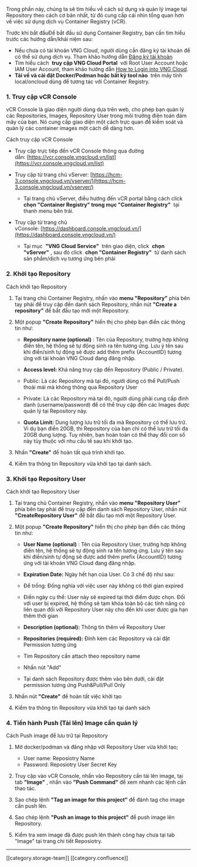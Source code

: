 Trong phần này, chúng ta sẽ tìm hiểu về cách sử dụng và quản lý image tại Repository theo cách cơ bản nhất, từ đó cung cấp cái nhìn tổng quan hơn về việc sử dụng dịch vụ Container Registry (vCR).

Trước khi bắt đầuĐể bắt đầu sử dụng Container Registry, bạn cần tìm hiểu trước các hướng dẫn/khái niệm sau:


* Nếu chưa có tài khoản VNG Cloud, người dùng cần đăng ký tài khoản để có thể sử dụng dịch vụ. Tham khảo hướng dẫn [Đăng ký tài khoản](https://docs.vngcloud.vn/pages/viewpage.action?pageId=22938001)
* Tìm hiểu cách  **truy cập VNG Cloud Portal**  với Root User Account hoặc IAM User Account, tham khảo hướng dẫn [How to Login into VNG Cloud](https://docs-admin.vngcloud.vn/display/ONVINA/How+to+Login+into+VNG+Cloud).
*  **Tải về và cài đặt Docker/Podman hoặc bất kỳ tool nào**  trên máy tính local/oncloud dùng để tương tác với Container Registry.


### 1. Truy cập vCR Console
vCR Console là giao diện người dùng dựa trên web, cho phép bạn quản lý các Repositories, Images, Repository User trong môi trường điện toán đám mây của bạn. Nó cung cấp giao diện một cách trực quan để kiểm soát và quản lý các container images một cách dễ dàng hơn.

Cách truy cập vCR Console
* Truy cập trực tiêp đến vCR Console thông qua đường dẫn: [https://vcr.console.vngcloud.vn/list](https://vcr.console.vngcloud.vn/list)
* Truy cập từ trang chủ vServer: [https://hcm-3.console.vngcloud.vn/vserver/](https://hcm-3.console.vngcloud.vn/vserver/)
    * Tại trang chủ vServer, điều hướng đến vCR portal bằng cách click  **chọn "Container Registry" trong mục "Container Registry"**  tại thanh menu bên trái.

    
* Truy cập từ trang chủ vConsole: [https://dashboard.console.vngcloud.vn/](https://dashboard.console.vngcloud.vn/)
    * Tại mục  **"VNG Cloud Service"**  trên giao diện, click  **chọn "vServer"** , sau đó click  **chọn "Container Registry"**  từ danh sách sản phẩm/dịch vụ tương ứng bên phải

    


### 2. Khởi tạo Repository
Cách khởi tạo Repository
1. Tại trang chủ Container Registry, nhấn vào  **menu "Repository"**  phía bên tay phải để truy cập đến danh sách Repository, nhấn nút  **"Create a repository"**  để bắt đầu tạo mới một Repository.
1. Một popup  **"Create Repository"**  hiển thị cho phép bạn điền các thông tin như:
    *  **Repository name (optional)** : Tên của Repository, trường hợp không điền tên, hệ thống sẽ tự động sinh ra tên tương ứng. Lưu ý tên sau khi điền/sinh tự động sẽ được add thêm prefix {AccountID} tương ứng với tài khoản VNG Cloud đang đăng nhập.
    *  **Access level:**  Khả năng truy cập đến Repository (Public / Private). 
    * Public: Là các Repository mà tại đó, người dùng có thể Pull/Push thoải mái mà không thông qua Repository User
    * Private: Là các Repository mà tại đó, người dùng phải cung cấp đinh danh (username/password) để có thể truy cập đến các Images được quản lý tại Repository này.

    
    *  **Quota Limit:**  Dung lượng lưu trữ tối đa mà Repository có thể lưu trữ. Ví dụ bạn điền 20GB, thì Repository của bạn chỉ có thể lưu trữ tối đa 20GB dung lượng. Tuy nhiên, bạn hoàn toàn có thể thay đổi con số này tùy thuộc với nhu cầu tế sau khi khởi tạo.

    
1. Nhấn  **"Create"**  để hoàn tất quá trình khởi tạo.
1. Kiểm tra thông tin Repository vừa khởi tạo tại danh sách.


### 3. Khởi tạo Repository User
Cách khởi tạo Repository User
1. Tại trang chủ Container Registry, nhấn vào  **menu "Repository User"**  phía bên tay phải để truy cập đến danh sách Repository User, nhấn nút  **"CreateRepository User"**  để bắt đầu tạo mới một Repository User.
1. Một popup  **"Create Repository"**  hiển thị cho phép bạn điền các thông tin như:
    *  **User Name (optional)** : Tên của Repository User, trường hợp không điền tên, hệ thống sẽ tự động sinh ra tên tương ứng. Lưu ý tên sau khi điền/sinh tự động sẽ được add thêm prefix {AccountID} tương ứng với tài khoản VNG Cloud đang đăng nhập.
    *  **Expiration Date:**  Ngày hết hạn của User. Có 3 chế độ như sau:
    * Để trống: Đồng nghĩa với việc user này không có thời gian expired
    * Điền ngày cụ thể: User này sẽ expired tại thời điểm được chọn. Đối với user bị expired, hệ thống sẽ tạm khóa toàn bộ các tính năng có liên quan đối với Repository User này cho đến khi user được gia hạn thêm thời gian

    
    *  **Description (optional):** Thông tin thêm về Repository User
    *  **Repositories (required):**  Đính kèm các Repository và cài đặt Permission tương ứng
    * Tìm Repository cần attach theo repository name
    * Nhấn nút "Add"
    * Tại danh sách Repository được thêm vào bên dưới, cài đặt permission tương ứng Push&Pull/Pull Only

    

    
1. Nhấn nút  **"Create"**  để hoàn tất việc khởi tạo
1. Kiểm tra thông tin Repository vừa khởi tạo tại danh sách


### 4. Tiến hành Push (Tải lên) Image cần quản lý
Cách Push image để lưu trữ tại Repository
1. Mở docker/podman và đăng nhập với Repository User vừa khởi tạo;
    * User name: Reposiotry Name
    * Password: Reposiotry User Secret Key

    
1. Truy cập vào vCR Console, nhấn vào Repository cần tải lên image, tại tab  **"Image"** , nhấn vào **"Push Command"**  để xem nhanh các lệnh cần thao tác.
1. Sao chép lệnh  **"Tag an image for this project"**  để đánh tag cho image cần push lên. 
1. Sao chép lệnh  **"Push an image to this project"**  để push image lên Repository.
1. Kiểm tra xem image đã được push lên thành công hay chưa tại tab "Image" tại trang chi tiết Reposiotry.







*****

[[category.storage-team]] 
[[category.confluence]] 
